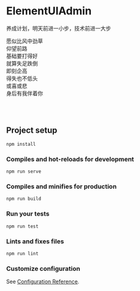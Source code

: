 # ElementUIAdmin
养成计划，明天前进一小步，技术前进一大步

愿似比风中劲草<br/>
仰望前路<br/>
基础要打得好<br/>
就算失足跌倒<br/>
即刻企高<br/>
得失也不低头<br/>
或喜或悲<br/>
身后有我伴着你<br/>

<br/><br/>

## Project setup
```
npm install
```

### Compiles and hot-reloads for development
```
npm run serve
```

### Compiles and minifies for production
```
npm run build
```

### Run your tests
```
npm run test
```

### Lints and fixes files
```
npm run lint
```

### Customize configuration
See [Configuration Reference](https://cli.vuejs.org/config/).

<br/><br/><br/>

